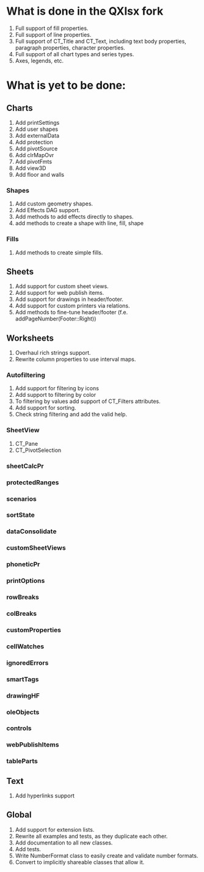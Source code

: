 
# What is done in the QXlsx fork

1. Full support of fill properties.
2. Full support of line properties.
3. Full support of CT_Title and CT_Text, including text body properties, paragraph 
   properties, character properties.
4. Full support of all chart types and series types.
5. Axes, legends, etc.

# What is yet to be done:

## Charts

1. Add printSettings
2. Add user shapes
3. Add externalData
4. Add protection
5. Add pivotSource
6. Add clrMapOvr
7. Add pivotFmts
8. Add view3D
9. Add floor and walls

### Shapes

1. Add custom geometry shapes.
2. Add Effects DAG support.
3. Add methods to add effects directly to shapes.
4. add methods to create a shape with line, fill, shape

### Fills

1. Add methods to create simple fills.

## Sheets

1. Add support for custom sheet views.
2. Add support for web publish items.
3. Add support for drawings in header/footer.
4. Add support for custom printers via relations.
5. Add methods to fine-tune header/footer (f.e. addPageNumber(Footer::Right))

## Worksheets

1. Overhaul rich strings support.
2. Rewrite column properties to use interval maps.

### Autofiltering

1. Add support for filtering by icons
2. Add support to filtering by color
3. To filtering by values add support of CT_Filters attributes.
4. Add support for sorting.
5. Check string filtering and add the valid help.

### SheetView

1. CT_Pane
2. CT_PivotSelection

### sheetCalcPr

### protectedRanges

### scenarios

### sortState

### dataConsolidate

### customSheetViews

### phoneticPr

### printOptions

### rowBreaks

### colBreaks

### customProperties

### cellWatches

### ignoredErrors

### smartTags

### drawingHF

### oleObjects

### controls

### webPublishItems

### tableParts

## Text

1. Add hyperlinks support


## Global

1. Add support for extension lists.
2. Rewrite all examples and tests, as they duplicate each other.
3. Add documentation to all new classes.
4. Add tests.
5. Write NumberFormat class to easily create and validate number formats.
6. Convert to implicitly shareable classes that allow it.

